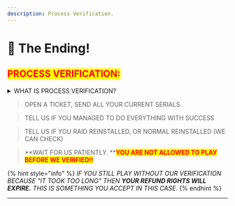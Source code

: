 ```yaml
---
description: Process Verification.
---
```


# 🎉 The Ending!

## <mark style="color:red;">PROCESS VERIFICATION:</mark>

<details>

<summary>WHAT IS PROCESS VERIFICATION?</summary>

_Our professional team will verify if you have done the process correctly, and if you are able to play now. We are able to check that within seconds. Just wait for us._

</details>

> OPEN A TICKET, SEND ALL YOUR CURRENT SERIALS

> TELL US IF YOU MANAGED TO DO EVERYTHING WITH SUCCESS

> TELL US IF YOU RAID REINSTALLED, OR NORMAL REINSTALLED (WE CAN CHECK)

> **WAIT FOR US PATIENTLY. **<mark style="color:red;">**YOU ARE NOT ALLOWED TO PLAY BEFORE WE VERIFIED!!**</mark>

{% hint style="info" %}
_IF YOU STILL PLAY WITHOUT OUR VERIFICATION BECAUSE "IT TOOK TOO LONG" THEN **YOUR REFUND RIGHTS WILL EXPIRE.** THIS IS SOMETHING YOU ACCEPT IN THIS CASE._
{% endhint %}

***
